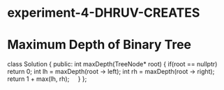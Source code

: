 # experiment-4-DHRUV-CREATES
# Maximum Depth of Binary Tree

class Solution {
public:
    int maxDepth(TreeNode* root) {
        if(root == nullptr)
            return 0;
        int lh = maxDepth(root -> left);
        int rh = maxDepth(root -> right);
        return 1 + max(lh, rh);
    }
};

